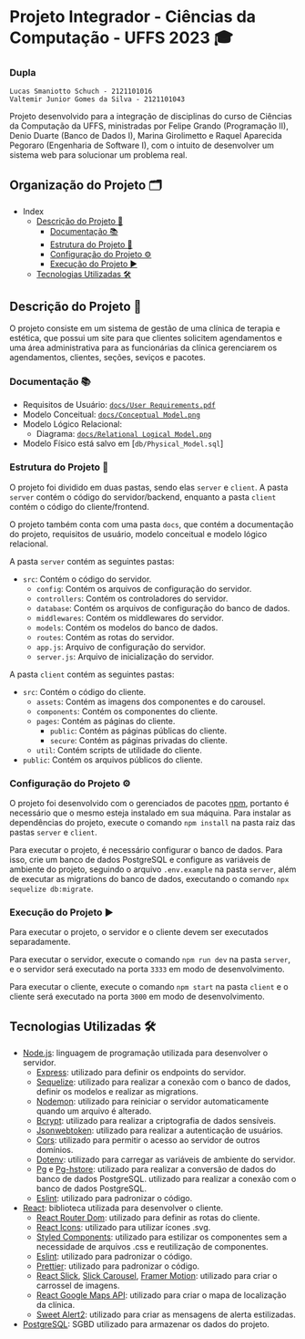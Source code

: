 # Projeto Integrador  - Ciências da Computação - UFFS 2023 🎓
### Dupla
`Lucas Smaniotto Schuch - 2121101016` <br>
`Valtemir Junior Gomes da Silva - 2121101043`

Projeto desenvolvido para a integração de disciplinas do curso de Ciências da Computação da UFFS, ministradas por Felipe Grando (Programação II), Denio Duarte (Banco de Dados I), Marina Girolimetto e Raquel Aparecida Pegoraro (Engenharia de Software I), com o intuito de desenvolver um sistema web para solucionar um problema real.

## Organização do Projeto 🗂️

- Index 
  - [Descrição do Projeto 📝](#descrição-do-projeto-)
    - [Documentação 📚](#documentação-)
    - [Estrutura do Projeto 📁](#estrutura-do-projeto-)
    - [Configuração do Projeto ⚙️](#configuração-do-projeto-)
    - [Execução do Projeto ▶️](#execução-e-exaecução-)
  - [Tecnologias Utilizadas 🛠️](#tecnologias-utilizadas-)
## Descrição do Projeto 📝
O projeto consiste em um sistema de gestão de uma clínica de terapia e estética, que possui um site para que clientes solicitem agendamentos e uma área administrativa para as funcionárias da clínica gerenciarem os agendamentos, clientes, seções, seviços e pacotes.
  
### Documentação 📚
- Requisitos de Usuário: [`docs/User Requirements.pdf`](https://github.com/ValtemirJr/ProjetoIntegrador/blob/main/docs/User%20Requirements.pdf)
- Modelo Conceitual: [`docs/Conceptual Model.png`](https://github.com/ValtemirJr/ProjetoIntegrador/blob/main/docs/Conceptual%20Model.png)
- Modelo Lógico Relacional:
  - Diagrama: [`docs/Relational Logical Model.png`](https://github.com/ValtemirJr/ProjetoIntegrador/blob/main/docs/Relational%20Logical%20Model.png)
- Modelo Físico está salvo em [`db/Physical_Model.sql`]

### Estrutura do Projeto 📁
O projeto foi dividido em duas pastas, sendo elas `server` e `client`. A pasta `server` contém o código do servidor/backend, enquanto a pasta `client` contém o código do cliente/frontend.

O projeto também conta com uma pasta `docs`, que contém a documentação do projeto, requisitos de usuário, modelo conceitual e modelo lógico relacional.

A pasta `server` contém as seguintes pastas:
- `src`: Contém o código do servidor.
  - `config`: Contém os arquivos de configuração do servidor.
  - `controllers`: Contém os controladores do servidor.
  - `database`: Contém os arquivos de configuração do banco de dados.
  - `middlewares`: Contém os middlewares do servidor.
  - `models`: Contém os modelos do banco de dados.
  - `routes`: Contém as rotas do servidor.
  - `app.js`: Arquivo de configuração do servidor.
  - `server.js`: Arquivo de inicialização do servidor.

A pasta `client` contém as seguintes pastas:
- `src`: Contém o código do cliente.
  - `assets`: Contém as imagens dos componentes e do carousel.  
  - `components`: Contém os componentes do cliente.
  - `pages`: Contém as páginas do cliente.
    - `public`: Contém as páginas públicas do cliente.
    - `secure`: Contém as páginas privadas do cliente.
  - `util`: Contém scripts de utilidade do cliente.
- `public`: Contém os arquivos públicos do cliente.

### Configuração do Projeto ⚙️
O projeto foi desenvolvido com o gerenciados de pacotes [npm](https://www.npmjs.com/), portanto é necessário que o mesmo esteja instalado em sua máquina.
Para instalar as dependências do projeto, execute o comando `npm install` na pasta raiz das pastas `server` e `client`.

Para executar o projeto, é necessário configurar o banco de dados. Para isso, crie um banco de dados PostgreSQL e configure as variáveis de ambiente do projeto, seguindo o arquivo `.env.example` na pasta `server`, além de executar as migrations do banco de dados, executando o comando `npx sequelize db:migrate`.

### Execução do Projeto ▶️
Para executar o projeto, o servidor e o cliente devem ser executados separadamente. 

Para executar o servidor, execute o comando `npm run dev` na pasta `server`, e o servidor será executado na porta `3333` em modo de desenvolvimento.

Para executar o cliente, execute o comando `npm start` na pasta `client` e o cliente será executado na porta `3000` em modo de desenvolvimento.

## Tecnologias Utilizadas 🛠️
- [Node.js](https://nodejs.org/en/): linguagem de programação utilizada para desenvolver o servidor.
  - [Express](https://expressjs.com/pt-br/): utilizado para definir os endpoints do servidor.
  - [Sequelize](https://sequelize.org/): utilizado para realizar a conexão com o banco de dados, definir os modelos e realizar as migrations.
  - [Nodemon](https://nodemon.io/): utilizado para reiniciar o servidor automaticamente quando um arquivo é alterado.
  - [Bcrypt](https://www.npmjs.com/package/bcrypt): utilizado para realizar a criptografia de dados sensíveis.
  - [Jsonwebtoken](https://www.npmjs.com/package/jsonwebtoken): utilizado para realizar a autenticação de usuários.
  - [Cors](https://www.npmjs.com/package/cors): utilizado para permitir o acesso ao servidor de outros domínios.
  - [Dotenv](https://www.npmjs.com/package/dotenv): utilizado para carregar as variáveis de ambiente do servidor.
  - [Pg](https://www.npmjs.com/package/pg) e [Pg-hstore](https://www.npmjs.com/package/pg-hstore): utilizado para realizar a conversão de dados do banco de dados PostgreSQL. utilizado para realizar a conexão com o banco de dados PostgreSQL.
  - [Eslint](https://eslint.org/): utilizado para padronizar o código.
- [React](https://pt-br.reactjs.org/): biblioteca utilizada para desenvolver o cliente.
  - [React Router Dom](https://reactrouter.com/web/guides/quick-start): utilizado para definir as rotas do cliente.
  - [React Icons](https://react-icons.github.io/react-icons/): utilizado para utilizar ícones .svg.
  - [Styled Components](https://styled-components.com/): utilizado para estilizar os componentes sem a necessidade de arquivos .css e reutilização de componentes.
  - [Eslint](https://eslint.org/): utilizado para padronizar o código.
  - [Prettier](https://prettier.io/): utilizado para padronizar o código.
  - [React Slick](https://react-slick.neostack.com/), [Slick Carousel](https://kenwheeler.github.io/slick/), [Framer Motion](https://www.framer.com/motion/): utilizado para criar o carrossel de imagens.
  - [React Google Maps API](https://react-google-maps-api-docs.netlify.app/): utilizado para criar o mapa de localização da clínica.
  - [Sweet Alert2](https://sweetalert2.github.io/): utilizado para criar as mensagens de alerta estilizadas.
- [PostgreSQL](https://www.postgresql.org/): SGBD utilizado para armazenar os dados do projeto.
